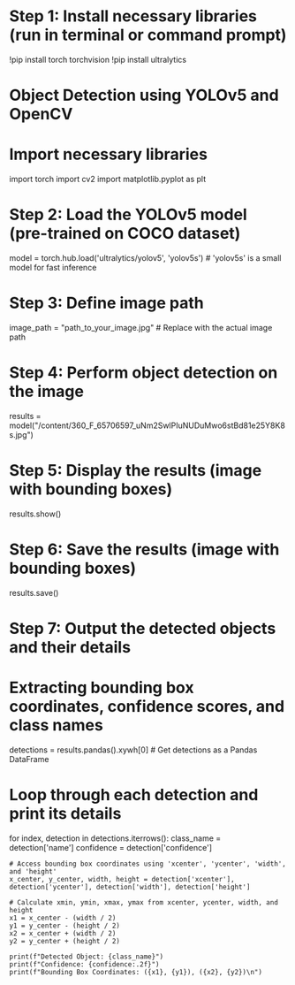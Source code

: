 # Step 1: Install necessary libraries (run in terminal or command prompt)
!pip install torch torchvision
!pip install ultralytics
# Object Detection using YOLOv5 and OpenCV

# Import necessary libraries
import torch
import cv2
import matplotlib.pyplot as plt

# Step 2: Load the YOLOv5 model (pre-trained on COCO dataset)
model = torch.hub.load('ultralytics/yolov5', 'yolov5s')  # 'yolov5s' is a small model for fast inference

# Step 3: Define image path
image_path = "path_to_your_image.jpg"  # Replace with the actual image path

# Step 4: Perform object detection on the image
results = model("/content/360_F_65706597_uNm2SwlPIuNUDuMwo6stBd81e25Y8K8s.jpg")

# Step 5: Display the results (image with bounding boxes)
results.show()

# Step 6: Save the results (image with bounding boxes)
results.save()

# Step 7: Output the detected objects and their details
# Extracting bounding box coordinates, confidence scores, and class names
detections = results.pandas().xywh[0]  # Get detections as a Pandas DataFrame

# Loop through each detection and print its details
for index, detection in detections.iterrows():
    class_name = detection['name']
    confidence = detection['confidence']

    # Access bounding box coordinates using 'xcenter', 'ycenter', 'width', and 'height'
    x_center, y_center, width, height = detection['xcenter'], detection['ycenter'], detection['width'], detection['height']

    # Calculate xmin, ymin, xmax, ymax from xcenter, ycenter, width, and height
    x1 = x_center - (width / 2)
    y1 = y_center - (height / 2)
    x2 = x_center + (width / 2)
    y2 = y_center + (height / 2)

    print(f"Detected Object: {class_name}")
    print(f"Confidence: {confidence:.2f}")
    print(f"Bounding Box Coordinates: ({x1}, {y1}), ({x2}, {y2})\n")
